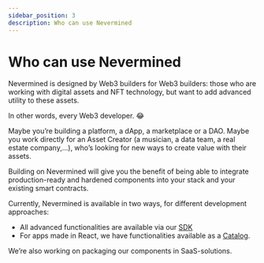 ```yaml
---
sidebar_position: 3
description: Who can use Nevermined
---
```


# Who can use Nevermined

Nevermined is designed by Web3 builders for Web3 builders: those who are working with digital assets and NFT technology, but want to add advanced utility to these assets.

In other words, every Web3 developer. 😂

Maybe you’re building a platform, a dApp, a marketplace or a DAO.
Maybe you work directly for an Asset Creator (a musician, a data team, a real estate company,...), who’s looking for new ways to create value with their assets.

Building on Nevermined will give you the benefit of being able to integrate production-ready and hardened components into your stack and your existing smart contracts.

Currently, Nevermined is available in two ways, for different development approaches:

- All advanced functionalities are available via our [SDK](../nevermined-sdk/intro)
- For apps made in React, we have functionalities available as a [Catalog](../catalog/intro).

We’re also working on packaging our components in SaaS-solutions.
